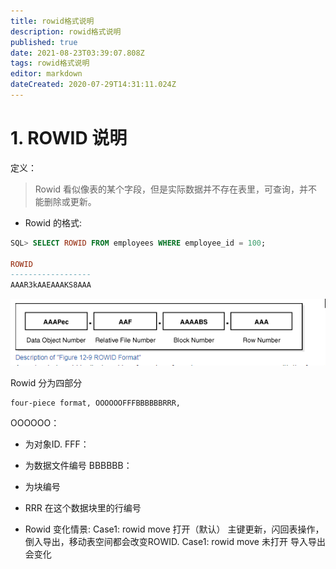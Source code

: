 ```yaml
---
title: rowid格式说明
description: rowid格式说明
published: true
date: 2021-08-23T03:39:07.808Z
tags: rowid格式说明
editor: markdown
dateCreated: 2020-07-29T14:31:11.024Z
---
```


# 1. ROWID 说明
定义：
> Rowid 看似像表的某个字段，但是实际数据并不存在表里，可查询，并不能删除或更新。
 - Rowid 的格式:
 
```sql
SQL> SELECT ROWID FROM employees WHERE employee_id = 100;
 
ROWID
------------------
AAAR3kAAEAAAKS8AAA
```

![rowid.png](/supersync/rowid.png)
 

 
Rowid 分为四部分
```
four-piece format, OOOOOOFFFBBBBBBRRR,
```

OOOOOO：

- 为对象ID.
FFF：
- 为数据文件编号
BBBBBB：
- 为块编号
- RRR
在这个数据块里的行编号
 
- Rowid 变化情景:
Case1: rowid move 打开（默认）
主键更新，闪回表操作，倒入导出，移动表空间都会改变ROWID.
Case1: rowid move 未打开
导入导出会变化
